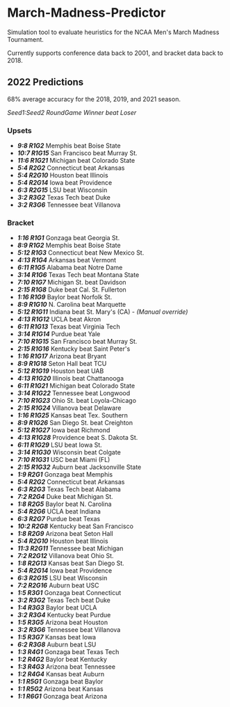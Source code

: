 # March-Madness-Predictor
Simulation tool to evaluate heuristics for the NCAA Men's March Madness Tournament.  

Currently supports conference data back to 2001, and bracket data back to 2018.

## 2022 Predictions

68% average accuracy for the 2018, 2019, and 2021 season.

<i>Seed1:Seed2 RoundGame Winner beat Loser</i>


### Upsets

* <b><i>9:8 R1G2</b></i> Memphis beat Boise State
* <b><i>10:7 R1G15</b></i> San Francisco beat Murray St.
* <b><i>11:6 R1G21</b></i> Michigan beat Colorado State
* <b><i>5:4 R2G2</b></i> Connecticut beat Arkansas
* <b><i>5:4 R2G10</b></i> Houston beat Illinois
* <b><i>5:4 R2G14</b></i> Iowa beat Providence
* <b><i>6:3 R2G15</b></i> LSU beat Wisconsin
* <b><i>3:2 R3G2</b></i> Texas Tech beat Duke
* <b><i>3:2 R3G6</b></i> Tennessee beat Villanova 

### Bracket

* <b><i>1:16 R1G1</b></i> Gonzaga beat Georgia St.
* <b><i>8:9 R1G2</b></i> Memphis beat Boise State
* <b><i>5:12 R1G3</b></i> Connecticut beat New Mexico St.
* <b><i>4:13 R1G4</b></i> Arkansas beat Vermont
* <b><i>6:11 R1G5</b></i> Alabama beat Notre Dame
* <b><i>3:14 R1G6</b></i> Texas Tech beat Montana State
* <b><i>7:10 R1G7</b></i> Michigan St. beat Davidson
* <b><i>2:15 R1G8</b></i> Duke beat Cal. St. Fullerton
* <b><i>1:16 R1G9</b></i> Baylor beat Norfolk St.
* <b><i>8:9 R1G10</b></i> N. Carolina beat Marquette
* <b><i>5:12 R1G11</b></i> Indiana beat St. Mary's (CA) - <i>(Manual override)</i>
* <b><i>4:13 R1G12</b></i> UCLA beat Akron
* <b><i>6:11 R1G13</b></i> Texas beat Virginia Tech
* <b><i>3:14 R1G14</b></i> Purdue beat Yale
* <b><i>7:10 R1G15</b></i> San Francisco beat Murray St.
* <b><i>2:15 R1G16</b></i> Kentucky beat Saint Peter's
* <b><i>1:16 R1G17</b></i> Arizona beat Bryant
* <b><i>8:9 R1G18</b></i> Seton Hall beat TCU
* <b><i>5:12 R1G19</b></i> Houston beat UAB
* <b><i>4:13 R1G20</b></i> Illinois beat Chattanooga
* <b><i>6:11 R1G21</b></i> Michigan beat Colorado State
* <b><i>3:14 R1G22</b></i> Tennessee beat Longwood
* <b><i>7:10 R1G23</b></i> Ohio St. beat Loyola-Chicago
* <b><i>2:15 R1G24</b></i> Villanova beat Delaware
* <b><i>1:16 R1G25</b></i> Kansas beat Tex. Southern
* <b><i>8:9 R1G26</b></i> San Diego St. beat Creighton
* <b><i>5:12 R1G27</b></i> Iowa beat Richmond
* <b><i>4:13 R1G28</b></i> Providence beat S. Dakota St.
* <b><i>6:11 R1G29</b></i> LSU beat Iowa St.
* <b><i>3:14 R1G30</b></i> Wisconsin beat Colgate
* <b><i>7:10 R1G31</b></i> USC beat Miami (FL)
* <b><i>2:15 R1G32</b></i> Auburn beat Jacksonville State
* <b><i>1:9 R2G1</b></i> Gonzaga beat Memphis
* <b><i>5:4 R2G2</b></i> Connecticut beat Arkansas
* <b><i>6:3 R2G3</b></i> Texas Tech beat Alabama
* <b><i>7:2 R2G4</b></i> Duke beat Michigan St.
* <b><i>1:8 R2G5</b></i> Baylor beat N. Carolina
* <b><i>5:4 R2G6</b></i> UCLA beat Indiana
* <b><i>6:3 R2G7</b></i> Purdue beat Texas
* <b><i>10:2 R2G8</b></i> Kentucky beat San Francisco
* <b><i>1:8 R2G9</b></i> Arizona beat Seton Hall
* <b><i>5:4 R2G10</b></i> Houston beat Illinois
* <b><i>11:3 R2G11</b></i> Tennessee beat Michigan
* <b><i>7:2 R2G12</b></i> Villanova beat Ohio St.
* <b><i>1:8 R2G13</b></i> Kansas beat San Diego St.
* <b><i>5:4 R2G14</b></i> Iowa beat Providence
* <b><i>6:3 R2G15</b></i> LSU beat Wisconsin
* <b><i>7:2 R2G16</b></i> Auburn beat USC
* <b><i>1:5 R3G1</b></i> Gonzaga beat Connecticut
* <b><i>3:2 R3G2</b></i> Texas Tech beat Duke
* <b><i>1:4 R3G3</b></i> Baylor beat UCLA
* <b><i>3:2 R3G4</b></i> Kentucky beat Purdue
* <b><i>1:5 R3G5</b></i> Arizona beat Houston
* <b><i>3:2 R3G6</b></i> Tennessee beat Villanova
* <b><i>1:5 R3G7</b></i> Kansas beat Iowa
* <b><i>6:2 R3G8</b></i> Auburn beat LSU
* <b><i>1:3 R4G1</b></i> Gonzaga beat Texas Tech
* <b><i>1:2 R4G2</b></i> Baylor beat Kentucky
* <b><i>1:3 R4G3</b></i> Arizona beat Tennessee
* <b><i>1:2 R4G4</b></i> Kansas beat Auburn
* <b><i>1:1 R5G1</b></i> Gonzaga beat Baylor
* <b><i>1:1 R5G2</b></i> Arizona beat Kansas
* <b><i>1:1 R6G1</b></i> Gonzaga beat Arizona

